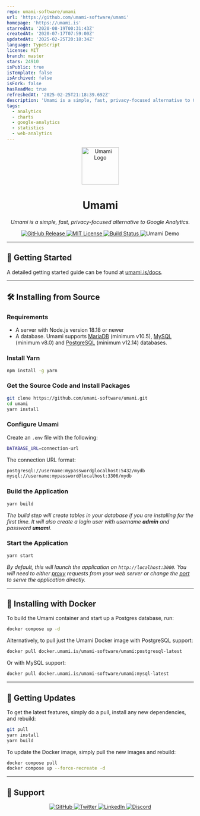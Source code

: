 ```yaml
---
repo: umami-software/umami
url: 'https://github.com/umami-software/umami'
homepage: 'https://umami.is'
starredAt: '2020-08-19T00:31:43Z'
createdAt: '2020-07-17T07:59:00Z'
updatedAt: '2025-02-25T20:18:34Z'
language: TypeScript
license: MIT
branch: master
stars: 24910
isPublic: true
isTemplate: false
isArchived: false
isFork: false
hasReadMe: true
refreshedAt: '2025-02-25T21:18:39.692Z'
description: 'Umami is a simple, fast, privacy-focused alternative to Google Analytics.'
tags:
  - analytics
  - charts
  - google-analytics
  - statistics
  - web-analytics
---
```


<p align="center">
  <img src="https://content.umami.is/website/images/umami-logo.png" alt="Umami Logo" width="100">
</p>

<h1 align="center">Umami</h1>

<p align="center">
  <i>Umami is a simple, fast, privacy-focused alternative to Google Analytics.</i>
</p>

<p align="center">
  <a href="https://github.com/umami-software/umami/releases">
    <img src="https://img.shields.io/github/release/umami-software/umami.svg" alt="GitHub Release" />
  </a>
  <a href="https://github.com/umami-software/umami/blob/master/LICENSE">
    <img src="https://img.shields.io/github/license/umami-software/umami.svg" alt="MIT License" />
  </a>
  <a href="https://github.com/umami-software/umami/actions">
    <img src="https://img.shields.io/github/actions/workflow/status/umami-software/umami/ci.yml" alt="Build Status" />
  </a>
  <a href="https://analytics.umami.is/share/LGazGOecbDtaIwDr/umami.is" style="text-decoration: none;">
    <img src="https://img.shields.io/badge/Try%20Demo%20Now-Click%20Here-brightgreen" alt="Umami Demo" />
  </a>
</p>

---

## 🚀 Getting Started

A detailed getting started guide can be found at [umami.is/docs](https://umami.is/docs/).

---

## 🛠 Installing from Source

### Requirements

- A server with Node.js version 18.18 or newer
- A database. Umami supports [MariaDB](https://www.mariadb.org/) (minimum v10.5), [MySQL](https://www.mysql.com/) (minimum v8.0) and [PostgreSQL](https://www.postgresql.org/) (minimum v12.14) databases.

### Install Yarn

```bash
npm install -g yarn
```

### Get the Source Code and Install Packages

```bash
git clone https://github.com/umami-software/umami.git
cd umami
yarn install
```

### Configure Umami

Create an `.env` file with the following:

```bash
DATABASE_URL=connection-url
```

The connection URL format:

```bash
postgresql://username:mypassword@localhost:5432/mydb
mysql://username:mypassword@localhost:3306/mydb
```

### Build the Application

```bash
yarn build
```

*The build step will create tables in your database if you are installing for the first time. It will also create a login user with username **admin** and password **umami**.*

### Start the Application

```bash
yarn start
```

*By default, this will launch the application on `http://localhost:3000`. You will need to either [proxy](https://docs.nginx.com/nginx/admin-guide/web-server/reverse-proxy/) requests from your web server or change the [port](https://nextjs.org/docs/api-reference/cli#production) to serve the application directly.*

---

## 🐳 Installing with Docker

To build the Umami container and start up a Postgres database, run:

```bash
docker compose up -d
```

Alternatively, to pull just the Umami Docker image with PostgreSQL support:

```bash
docker pull docker.umami.is/umami-software/umami:postgresql-latest
```

Or with MySQL support:

```bash
docker pull docker.umami.is/umami-software/umami:mysql-latest
```

---

## 🔄 Getting Updates

To get the latest features, simply do a pull, install any new dependencies, and rebuild:

```bash
git pull
yarn install
yarn build
```

To update the Docker image, simply pull the new images and rebuild:

```bash
docker compose pull
docker compose up --force-recreate -d
```

---

## 🛟 Support

<p align="center">
  <a href="https://github.com/umami-software/umami">
    <img src="https://img.shields.io/badge/GitHub--blue?style=social&logo=github" alt="GitHub" />
  </a>
  <a href="https://twitter.com/umami_software">
    <img src="https://img.shields.io/badge/Twitter--blue?style=social&logo=twitter" alt="Twitter" />
  </a>
  <a href="https://linkedin.com/company/umami-software">
    <img src="https://img.shields.io/badge/LinkedIn--blue?style=social&logo=linkedin" alt="LinkedIn" />
  </a>
  <a href="https://umami.is/discord">
    <img src="https://img.shields.io/badge/Discord--blue?style=social&logo=discord" alt="Discord" />
  </a>
</p>

[release-shield]: https://img.shields.io/github/release/umami-software/umami.svg
[releases-url]: https://github.com/umami-software/umami/releases
[license-shield]: https://img.shields.io/github/license/umami-software/umami.svg
[license-url]: https://github.com/umami-software/umami/blob/master/LICENSE
[build-shield]: https://img.shields.io/github/actions/workflow/status/umami-software/umami/ci.yml
[build-url]: https://github.com/umami-software/umami/actions
[github-shield]: https://img.shields.io/badge/GitHub--blue?style=social&logo=github
[github-url]: https://github.com/umami-software/umami
[twitter-shield]: https://img.shields.io/badge/Twitter--blue?style=social&logo=twitter
[twitter-url]: https://twitter.com/umami_software
[linkedin-shield]: https://img.shields.io/badge/LinkedIn--blue?style=social&logo=linkedin
[linkedin-url]: https://linkedin.com/company/umami-software
[discord-shield]: https://img.shields.io/badge/Discord--blue?style=social&logo=discord
[discord-url]: https://discord.com/invite/4dz4zcXYrQ
